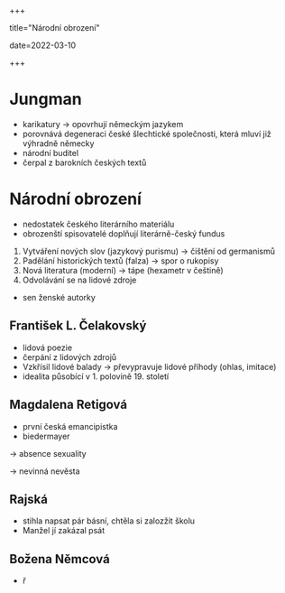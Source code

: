+++

title="Národní obrození"

date=2022-03-10

+++

# Jungman

- karikatury $\to$ opovrhují německým jazykem
- porovnává degeneraci české šlechtické společnosti, která mluví již výhradně německy
- národní buditel
- čerpal z barokních českých textů

# Národní obrození

- nedostatek českého literárního materiálu
- obrozenští spisovatelé doplňují literárně-český fundus

1. Vytváření nových slov (jazykový purismu) $\to$ čištění od germanismů
2. Padělání historických textů (falza) $\to$ spor o rukopisy
3. Nová literatura (moderní) $\to$ tápe (hexametr v češtině)
4. Odvolávání se na lidové zdroje

- sen ženské autorky

## František L. Čelakovský

- lidová poezie
- čerpání z lidových zdrojů
- Vzkřísil lidové balady $\to$ převypravuje lidové příhody (ohlas, imitace)
- idealita působící v 1. polovině 19. století

## Magdalena Retigová

- první česká emancipistka
- biedermayer

$\to$ absence sexuality

$\to$ nevinná nevěsta

## Rajská 

- stihla napsat pár básní, chtěla si zalozžit školu
- Manžel jí zakázal psát

## Božena Němcová

- ř